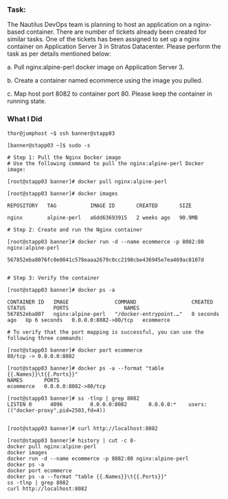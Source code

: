 ### Task:

The Nautilus DevOps team is planning to host an application on a nginx-based container. There are number of tickets already been created for similar tasks. One of the tickets has been assigned to set up a nginx container on Application Server 3 in Stratos Datacenter. Please perform the task as per details mentioned below:

a. Pull nginx:alpine-perl docker image on Application Server 3.

b. Create a container named ecommerce using the image you pulled.

c. Map host port 8082 to container port 80. Please keep the container in running state.


### What I Did


```
thor@jumphost ~$ ssh banner@stapp03

[banner@stapp03 ~]$ sudo -s

# Step 1: Pull the Nginx Docker image
# Use the following command to pull the nginx:alpine-perl Docker image:

[root@stapp03 banner]# docker pull nginx:alpine-perl

[root@stapp03 banner]# docker images

REPOSITORY   TAG           IMAGE ID       CREATED       SIZE

nginx        alpine-perl   a6dd63693915   2 weeks ago   90.9MB

# Step 2: Create and run the Nginx container

[root@stapp03 banner]# docker run -d --name ecommerce -p 8082:80 nginx:alpine-perl

567852eba8076fc0e0041c578eaaa2679c0cc2198cbe436945e7ea469ac8107d


# Step 3: Verify the container

[root@stapp03 banner]# docker ps -a

CONTAINER ID   IMAGE               COMMAND                  CREATED         STATUS         PORTS                  NAMES
567852eba807   nginx:alpine-perl   "/docker-entrypoint.…"   8 seconds ago   Up 6 seconds   0.0.0.0:8082->80/tcp   ecommerce

# To verify that the port mapping is successful, you can use the following three commands:

[root@stapp03 banner]# docker port ecommerce
80/tcp -> 0.0.0.0:8082

[root@stapp03 banner]# docker ps -a --format "table {{.Names}}\t{{.Ports}}"
NAMES       PORTS
ecommerce   0.0.0.0:8082->80/tcp

[root@stapp03 banner]# ss -tlnp | grep 8082
LISTEN 0      4096         0.0.0.0:8082       0.0.0.0:*    users:(("docker-proxy",pid=2503,fd=4))


[root@stapp03 banner]# curl http://localhost:8082

```


```
[root@stapp03 banner]# history | cut -c 8-
docker pull nginx:alpine-perl
docker images
docker run -d --name ecommerce -p 8082:80 nginx:alpine-perl
docker ps -a
docker port ecommerce
docker ps -a --format "table {{.Names}}\t{{.Ports}}"
ss -tlnp | grep 8082
curl http://localhost:8082
```

